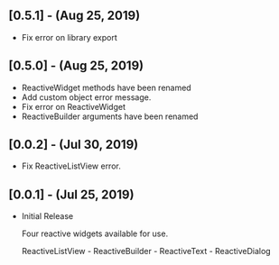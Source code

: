 ## [0.5.1] - (Aug 25, 2019)

* Fix error on library export

## [0.5.0] - (Aug 25, 2019)

* ReactiveWidget methods have been renamed
* Add custom object error message.
* Fix error on ReactiveWidget
* ReactiveBuilder arguments have been renamed

## [0.0.2] - (Jul 30, 2019)

* Fix ReactiveListView error.

## [0.0.1] - (Jul 25, 2019)

* Initial Release
  
  Four reactive widgets available for use.

    ReactiveListView - ReactiveBuilder - ReactiveText - ReactiveDialog

